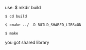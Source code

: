 use:
	$ mkdir build

	$ cd build
	
	$ cmake ../ -D BUILD_SHARED_LIBS=ON
	
	$ make

you got shared library

